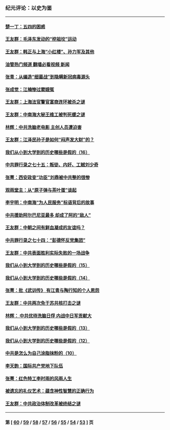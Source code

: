 ### 纪元评论：以史为鉴
---
#### [楚一丁：五四的困惑](../../pages/nsc1028/n13725250.md?05040330) 
#### [王友群：毛泽东发动的“挖祖坟”运动](../../pages/nsc1028/n13723639.md?05040330) 
#### [王友群：韩正与上海“小红楼”、孙力军及其他](../../pages/nsc1028/n13719454.md?05040330) 
#### [油管热门频道 翻墙必看视频 新闻](ok?05040330)
#### [张青：从编造“细菌战”到隐瞒新冠病毒源头](../../pages/nsc1028/n13713424.md?05040330) 
#### [张成觉：江楠惨过窦娥冤](../../pages/nsc1028/n13713593.md?05040330) 
#### [王友群：上海法官警官富商连环被杀之谜](../../pages/nsc1028/n13712763.md?05040330) 
#### [王友群：中南海大秘王维工被判死缓之谜](../../pages/nsc1028/n13705201.md?05040330) 
#### [林辉：中共洗脑老电影 主创人员遭迫害](../../pages/nsc1028/n13699437.md?05040330) 
#### [王友群：江泽民孙子是如何“闷声发大财”的？](../../pages/nsc1028/n13693213.md?05040330) 
#### [我们从小到大学到的历史哪些是假的（16）](../../pages/nsc1028/n13692503.md?05040330) 
#### [中共罪行录之七十五：叛徒、内奸、工贼刘少奇](../../pages/nsc1028/n13688599.md?05040330) 
#### [张菁：西安政变“功臣”刘鼎被中共整的很惨](../../pages/nsc1028/n13679371.md?05040330) 
#### [观雨堂主：从“原子弹与茶叶蛋”谈起](../../pages/nsc1028/n13677405.md?05040330) 
#### [李宇明：中南海“为人民服务”标语背后的故事](../../pages/nsc1028/n13677266.md?05040330) 
#### [中共援助阿尔巴尼亚最多 却成了阿的“敌人”](../../pages/nsc1028/n13675049.md?05040330) 
#### [王友群：中朝之间有鲜血凝成的友谊吗？](../../pages/nsc1028/n13660401.md?05040330) 
#### [中共罪行录之七十四：“彭德怀反党集团”](../../pages/nsc1028/n13655741.md?05040330) 
#### [王友群：中共表面胜利实际失败的一场战争](../../pages/nsc1028/n13643934.md?05040330) 
#### [我们从小到大学到的历史哪些是假的（15）](../../pages/nsc1028/n13632791.md?05040330) 
#### [我们从小到大学到的历史哪些是假的（14）](../../pages/nsc1028/n13630207.md?05040330) 
#### [张菁：批《武训传》 有江青与陶行知的个人恩怨](../../pages/nsc1028/n13629055.md?05040330) 
#### [王友群：中共两次免于苏共核打击之谜](../../pages/nsc1028/n13624529.md?05040330) 
#### [林辉： 中共优待洗脑日俘 内战中日军贡献大](../../pages/nsc1028/n13624644.md?05040330) 
#### [我们从小到大学到的历史哪些是假的（13）](../../pages/nsc1028/n13623863.md?05040330) 
#### [我们从小到大学到的历史哪些是假的（12）](../../pages/nsc1028/n13619491.md?05040330) 
#### [中共是怎么为自己涂脂抹粉的（10）](../../pages/nsc1028/n13615970.md?05040330) 
#### [李天韵：国际共产党地下队伍](../../pages/nsc1028/n13611808.md?05040330) 
#### [张菁：红色特工李时雨的风雨人生](../../pages/nsc1028/n13609187.md?05040330) 
#### [被遗忘的礼仪艺术：蕴含神性智慧的正确行为](../../pages/nsc1028/n13607119.md?05040330) 
#### [王友群：中共政治体制改革被终结之谜](../../pages/nsc1028/n13606004.md?05040330) 

---
#### 第 [ [60](./60.md?05040330) / [59](./59.md?05040330) / [58](./58.md?05040330) / [57](./57.md?05040330) / [56](./56.md?05040330) / [55](./55.md?05040330) / [54](./54.md?05040330) / [53](./53.md?05040330) ] 页

